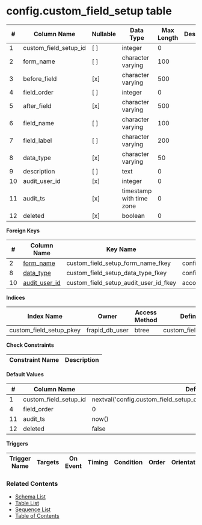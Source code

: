 # config.custom_field_setup table



| # | Column Name | Nullable | Data Type | Max Length | Description |
| --- | --- | --- | --- | --- | --- |
| 1 | custom_field_setup_id | [ ] | integer | 0 |  |
| 2 | form_name | [ ] | character varying | 100 |  |
| 3 | before_field | [x] | character varying | 500 |  |
| 4 | field_order | [ ] | integer | 0 |  |
| 5 | after_field | [x] | character varying | 500 |  |
| 6 | field_name | [ ] | character varying | 100 |  |
| 7 | field_label | [ ] | character varying | 200 |  |
| 8 | data_type | [x] | character varying | 50 |  |
| 9 | description | [ ] | text | 0 |  |
| 10 | audit_user_id | [x] | integer | 0 |  |
| 11 | audit_ts | [x] | timestamp with time zone | 0 |  |
| 12 | deleted | [x] | boolean | 0 |  |



**Foreign Keys**

| # | Column Name | Key Name | References |
| --- | --- | --- | --- |
| 2 | [form_name](../config/custom_field_forms.md) | custom_field_setup_form_name_fkey | config.custom_field_forms.form_name |
| 8 | [data_type](../config/custom_field_data_types.md) | custom_field_setup_data_type_fkey | config.custom_field_data_types.data_type |
| 10 | [audit_user_id](../account/users.md) | custom_field_setup_audit_user_id_fkey | account.users.user_id |



**Indices**

| Index Name | Owner | Access Method | Definition | Description |
| --- | --- | --- | --- | --- |
| custom_field_setup_pkey | frapid_db_user | btree | custom_field_setup_id |  |



**Check Constraints**

| Constraint Name | Description |
| --- | --- |



**Default Values**

| # | Column Name | Default |
| --- | --- | --- |
| 1 | custom_field_setup_id | nextval('config.custom_field_setup_custom_field_setup_id_seq'::regclass) |
| 4 | field_order | 0 |
| 11 | audit_ts | now() |
| 12 | deleted | false |


**Triggers**

| Trigger Name | Targets | On Event | Timing | Condition | Order | Orientation | Description |
| --- | --- | --- | --- | --- | --- | --- | --- |


### Related Contents
* [Schema List](../../schemas.md)
* [Table List](../../tables.md)
* [Sequence List](../../sequences.md)
* [Table of Contents](../../README.md)
